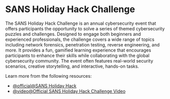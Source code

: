 # SANS Holiday Hack Challenge

The SANS Holiday Hack Challenge is an annual cybersecurity event that offers participants the opportunity to solve a series of themed cybersecurity puzzles and challenges. Designed to engage both beginners and experienced professionals, the challenge covers a wide range of topics including network forensics, penetration testing, reverse engineering, and more. It provides a fun, gamified learning experience that encourages participants to enhance their skills while collaborating with the global cybersecurity community. The event often features real-world security scenarios, creative storytelling, and interactive, hands-on tasks.

Learn more from the following resources:

- [@official@SANS Holiday Hack](https://www.sans.org/mlp/holiday-hack-challenge-2023/)
- [@video@Official SANS Holiday Hack Challenge Video](https://www.youtube.com/watch?v=zfhhLi8jZzI)

